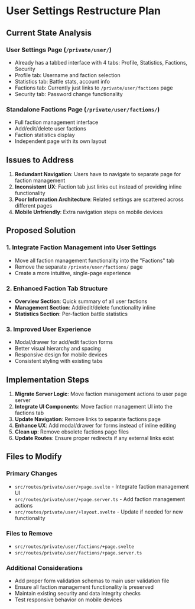 # User Settings Restructure Plan

## Current State Analysis

### User Settings Page (`/private/user/`)

- Already has a tabbed interface with 4 tabs: Profile, Statistics, Factions, Security
- Profile tab: Username and faction selection
- Statistics tab: Battle stats, account info
- Factions tab: Currently just links to `/private/user/factions` page
- Security tab: Password change functionality

### Standalone Factions Page (`/private/user/factions/`)

- Full faction management interface
- Add/edit/delete user factions
- Faction statistics display
- Independent page with its own layout

## Issues to Address

1. **Redundant Navigation**: Users have to navigate to separate page for faction management
2. **Inconsistent UX**: Faction tab just links out instead of providing inline functionality
3. **Poor Information Architecture**: Related settings are scattered across different pages
4. **Mobile Unfriendly**: Extra navigation steps on mobile devices

## Proposed Solution

### 1. Integrate Faction Management into User Settings

- Move all faction management functionality into the "Factions" tab
- Remove the separate `/private/user/factions/` page
- Create a more intuitive, single-page experience

### 2. Enhanced Faction Tab Structure

- **Overview Section**: Quick summary of all user factions
- **Management Section**: Add/edit/delete functionality inline
- **Statistics Section**: Per-faction battle statistics

### 3. Improved User Experience

- Modal/drawer for add/edit faction forms
- Better visual hierarchy and spacing
- Responsive design for mobile devices
- Consistent styling with existing tabs

## Implementation Steps

1. **Migrate Server Logic**: Move faction management actions to user page server
2. **Integrate UI Components**: Move faction management UI into the factions tab
3. **Update Navigation**: Remove links to separate factions page
4. **Enhance UX**: Add modal/drawer for forms instead of inline editing
5. **Clean up**: Remove obsolete factions page files
6. **Update Routes**: Ensure proper redirects if any external links exist

## Files to Modify

### Primary Changes

- `src/routes/private/user/+page.svelte` - Integrate faction management UI
- `src/routes/private/user/+page.server.ts` - Add faction management actions
- `src/routes/private/user/+layout.svelte` - Update if needed for new functionality

### Files to Remove

- `src/routes/private/user/factions/+page.svelte`
- `src/routes/private/user/factions/+page.server.ts`

### Additional Considerations

- Add proper form validation schemas to main user validation file
- Ensure all faction management functionality is preserved
- Maintain existing security and data integrity checks
- Test responsive behavior on mobile devices
